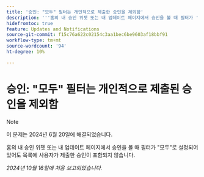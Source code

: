 ```yaml
---
title: '승인: "모두" 필터는 개인적으로 제출한 승인을 제외함'
description: '''홈의 내 승인 위젯 또는 내 업데이트 페이지에서 승인을 볼 때 필터가 ''모두''로 설정되어 있어도 목록에 사용자가 제출한 승인이 포함되지 않습니다.'''
hidefromtoc: true
feature: Updates and Notifications
source-git-commit: f15c76a622c02154c3aa1bec6be9603af18bbf91
workflow-type: tm+mt
source-wordcount: '94'
ht-degree: 10%

---
```


# 승인: &quot;모두&quot; 필터는 개인적으로 제출된 승인을 제외함

>[!NOTE]
>
>이 문제는 2024년 6월 20일에 해결되었습니다.

홈의 내 승인 위젯 또는 내 업데이트 페이지에서 승인을 볼 때 필터가 &quot;모두&quot;로 설정되어 있어도 목록에 사용자가 제출한 승인이 포함되지 않습니다.

_2024년 10월 16일에 처음 보고되었습니다._
